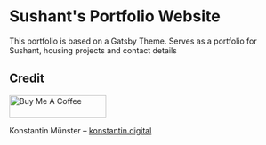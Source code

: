 # Sushant's Portfolio Website 

This portfolio is based on a Gatsby Theme.
Serves as a portfolio for Sushant, housing projects and contact details




## Credit


<a href="https://www.buymeacoffee.com/kmuenster" target="_blank"><img src="https://cdn.buymeacoffee.com/buttons/default-orange.png" alt="Buy Me A Coffee" height="41" width="174"></a>

Konstantin Münster – [konstantin.digital](https://konstantin.digital)

